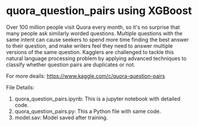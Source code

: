 # quora_question_pairs using XGBoost
Over 100 million people visit Quora every month, so it's no surprise that many people ask similarly worded questions. Multiple questions with the same intent can cause seekers to spend more time finding the best answer to their question, and make writers feel they need to answer multiple versions of the same question. Kagglers are challenged to tackle this natural language processing problem by applying advanced techniques to classify whether question pairs are duplicates or not. 

For more deails: https://www.kaggle.com/c/quora-question-pairs

File Details:
1. quora_question_pairs.ipynb: This is a jupyter notebook with detailed code.
2. quora_question_pairs.py: This a Python file with same code.
3. model.sav: Model saved after training.
